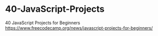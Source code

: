 # 40-JavaScript-Projects
40 JavaScript Projects for Beginners
https://www.freecodecamp.org/news/javascript-projects-for-beginners/
